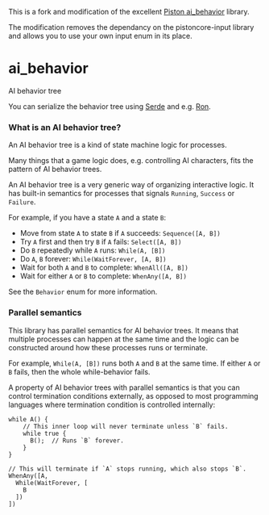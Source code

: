 This is a fork and modification of the excellent [Piston ai_behavior](https://github.com/PistonDevelopers/ai_behavior) library.

The modification removes the dependancy on the pistoncore-input library and allows you to use your own input enum in its place.

ai_behavior
===========

AI behavior tree

You can serialize the
behavior tree using [Serde](https://crates.io/crates/serde) and
e.g. [Ron](https://crates.io/crates/ron).

### What is an AI behavior tree?

An AI behavior tree is a kind of state machine logic for processes.

Many things that a game logic does, e.g. controlling AI characters,
fits the pattern of AI behavior trees.

An AI behavior tree is a very generic way of organizing interactive logic.
It has built-in semantics for processes that signals `Running`, `Success` or
`Failure`.

For example, if you have a state `A` and a state `B`:

- Move from state `A` to state `B` if `A` succeeds: `Sequence([A, B])`
- Try `A` first and then try `B` if `A` fails: `Select([A, B])`
- Do `B` repeatedly while `A` runs: `While(A, [B])`
- Do `A`, `B` forever: `While(WaitForever, [A, B])`
- Wait for both `A` and `B` to complete: `WhenAll([A, B])`
- Wait for either `A` or `B` to complete: `WhenAny([A, B])`

See the `Behavior` enum for more information.

### Parallel semantics

This library has parallel semantics for AI behavior trees.
It means that multiple processes can happen at the same time
and the logic can be constructed around how these processes runs or terminate.

For example, `While(A, [B])` runs both `A` and `B` at the same time.
If either `A` or `B` fails, then the whole while-behavior fails.

A property of AI behavior trees with parallel semantics is that you can
control termination conditions externally, as opposed to most
programming languages where termination condition is controlled internally:

```text
while A() {
    // This inner loop will never terminate unless `B` fails.
    while true {
      B();  // Runs `B` forever.
    }
}
```

```text
// This will terminate if `A` stops running, which also stops `B`.
WhenAny([A,
  While(WaitForever, [
    B
  ])
])
```
